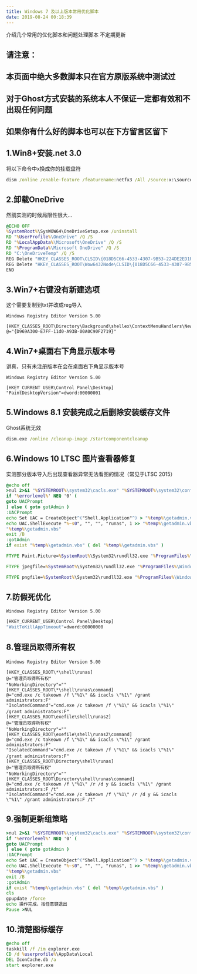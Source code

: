 ```yaml
---
title: Windows 7 及以上版本常用优化脚本
date: 2019-08-24 00:18:39
---
```


介绍几个常用的优化脚本和问题处理脚本
不定期更新

<!-- more -->

## 请注意：
## 本页面中绝大多数脚本只在官方原版系统中测试过
## 对于Ghost方式安装的系统本人不保证一定都有效和不出现任何问题
## 如果你有什么好的脚本也可以在下方留言区留下

## 1.Win8+安装.net 3.0

将以下命令中x换成你的挂载盘符
```cmd
dism /online /enable-feature /featurename:netfx3 /All /source:x:\sources\sxs /Limitaccess
```

## 2.卸载OneDrive

然鹅实测的时候局限性很大...
```cmd
@ECHO OFF
%SystemRoot%\SysWOW64\OneDriveSetup.exe /uninstall
RD "%UserProfile%\OneDrive" /Q /S
RD "%LocalAppData%\Microsoft\OneDrive" /Q /S
RD "%ProgramData%\Microsoft OneDrive" /Q /S
RD "C:\OneDriveTemp" /Q /S
REG Delete "HKEY_CLASSES_ROOT\CLSID\{018D5C66-4533-4307-9B53-224DE2ED1FE6}" /f
REG Delete "HKEY_CLASSES_ROOT\Wow6432Node\CLSID\{018D5C66-4533-4307-9B53-224DE2ED1FE6}" /f
END
```

## 3.Win7+右键没有新建选项

这个需要复制到txt并改成reg导入
```regedit
Windows Registry Editor Version 5.00

[HKEY_CLASSES_ROOT\Directory\Background\shellex\ContextMenuHandlers\New]
@="{D969A300-E7FF-11d0-A93B-00A0C90F2719}"
```

## 4.Win7+桌面右下角显示版本号

讲真，只有未注册版本在会在桌面右下角显示版本号
```regedit
Windows Registry Editor Version 5.00

[HKEY_CURRENT_USER\Control Panel\Desktop]
"PaintDesktopVersion"=dword:00000001
```

## 5.Windows 8.1 安装完成之后删除安装缓存文件

Ghost系统无效
```cmd
dism.exe /online /cleanup-image /startcomponentcleanup
```

## 6.Windows 10 LTSC 图片查看器修复

实测部分版本导入后出现查看器异常无法看图的情况（常见于LTSC 2015）
```cmd
@echo off
>nul 2>&1 "%SYSTEMROOT%\system32\cacls.exe" "%SYSTEMROOT%\system32\config\system"
if '%errorlevel%' NEQ '0' (
goto UACPrompt
) else ( goto gotAdmin )
:UACPrompt
echo Set UAC = CreateObject^("Shell.Application"^) > "%temp%\getadmin.vbs"
echo UAC.ShellExecute "%~s0", "", "", "runas", 1 >> "%temp%\getadmin.vbs"
"%temp%\getadmin.vbs"
exit /B
:gotAdmin
if exist "%temp%\getadmin.vbs" ( del "%temp%\getadmin.vbs" )

FTYPE Paint.Picture=%SystemRoot%\System32\rundll32.exe "%ProgramFiles%\Windows Photo Viewer\PhotoViewer.dll", ImageView_Fullscreen %1

FTYPE jpegfile=%SystemRoot%\System32\rundll32.exe "%ProgramFiles%\Windows Photo Viewer\PhotoViewer.dll", ImageView_Fullscreen %1

FTYPE pngfile=%SystemRoot%\System32\rundll32.exe "%ProgramFiles%\Windows Photo Viewer\PhotoViewer.dll", ImageView_Fullscreen %1
```

## 7.防假死优化

```cmd
Windows Registry Editor Version 5.00

[HKEY_CURRENT_USER\Control Panel\Desktop]
"WaitToKillAppTimeout"=dword:00000000
```

## 8.管理员取得所有权

```regedit
Windows Registry Editor Version 5.00　　 

[HKEY_CLASSES_ROOT\*\shell\runas] 
@="管理员取得所有权" 
"NoWorkingDirectory"=""　　 
[HKEY_CLASSES_ROOT\*\shell\runas\command] 
@="cmd.exe /c takeown /f \"%1\" && icacls \"%1\" /grant administrators:F" 
"IsolatedCommand"="cmd.exe /c takeown /f \"%1\" && icacls \"%1\" /grant administrators:F"　　 
[HKEY_CLASSES_ROOT\exefile\shell\runas2] 
@="管理员取得所有权" 
"NoWorkingDirectory"=""　　 
[HKEY_CLASSES_ROOT\exefile\shell\runas2\command] 
@="cmd.exe /c takeown /f \"%1\" && icacls \"%1\" /grant administrators:F" 
"IsolatedCommand"="cmd.exe /c takeown /f \"%1\" && icacls \"%1\" /grant administrators:F"　　 
[HKEY_CLASSES_ROOT\Directory\shell\runas] 
@="管理员取得所有权" 
"NoWorkingDirectory"=""　　 
[HKEY_CLASSES_ROOT\Directory\shell\runas\command] 
@="cmd.exe /c takeown /f \"%1\" /r /d y && icacls \"%1\" /grant administrators:F /t" 
"IsolatedCommand"="cmd.exe /c takeown /f \"%1\" /r /d y && icacls \"%1\" /grant administrators:F /t"
```

## 9.强制更新组策略

```cmd
>nul 2>&1 "%SYSTEMROOT%\system32\cacls.exe" "%SYSTEMROOT%\system32\config\system"
if '%errorlevel%' NEQ '0' (
goto UACPrompt
) else ( goto gotAdmin )
:UACPrompt
echo Set UAC = CreateObject^("Shell.Application"^) > "%temp%\getadmin.vbs"
echo UAC.ShellExecute "%~s0", "", "", "runas", 1 >> "%temp%\getadmin.vbs"
"%temp%\getadmin.vbs"
exit /B
:gotAdmin
if exist "%temp%\getadmin.vbs" ( del "%temp%\getadmin.vbs" )
cls
gpupdate /force
echo 操作完成，按任意键退出
Pause >NUL
```

## 10.清楚图标缓存

``` cmd
@echo off
taskkill /f /im explorer.exe
CD /d %userprofile%\AppData\Local
DEL IconCache.db /a
start explorer.exe
```
